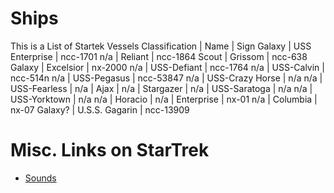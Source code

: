 # Ships

This is a List of Startek Vessels
Classification | Name | Sign
Galaxy | USS Enterprise | ncc-1701
n/a | Reliant | ncc-1864
Scout | Grissom | ncc-638
Galaxy | Excelsior | nx-2000
n/a | USS-Defiant | ncc-1764
n/a | USS-Calvin | ncc-514n
n/a | USS-Pegasus | ncc-53847
n/a | USS-Crazy Horse | n/a
n/a | USS-Fearless |
n/a | Ajax |
n/a | Stargazer |
n/a | USS-Saratoga | n/a
n/a | USS-Yorktown | n/a
n/a | Horacio |
n/a | Enterprise | nx-01
n/a | Columbia | nx-07
Galaxy? | U.S.S. Gagarin | ncc-13909
# Misc. Links on StarTrek

- [Sounds](http://www.mediacollege.com/downloads/sound-effects/star-trek/tos/)

